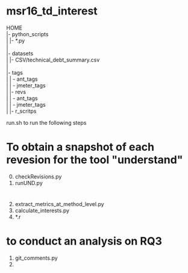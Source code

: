 # msr16_td_interest
HOME  
 |- python_scripts   
 |  |- *.py  
 |  
 |- datasets  
 |   |- CSV/technical_debt_summary.csv  
 |  
 |- tags  
 |   | - ant_tags  
 |   | - jmeter_tags  
 |
 |- revs  
 |   | - ant_tags  
 |   | - jmeter_tags  
 | 
 |- r_scritps  

run.sh to run the following steps

# To obtain a snapshot of each revesion for the tool "understand"
0. checkRevisions.py
1. runUND.py
# 
2. extract_metrics_at_method_level.py
3. calculate_interests.py
4. *.r

# to conduct an analysis on RQ3
1. git_comments.py
2. 